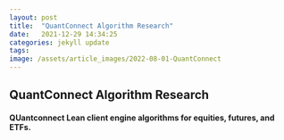 ```yaml
---
layout: post
title:  "QuantConnect Algorithm Research"
date:   2021-12-29 14:34:25
categories: jekyll update
tags: 
image: /assets/article_images/2022-08-01-QuantConnect
---
```

## QuantConnect Algorithm Research

#### QUantconnect Lean client engine algorithms for equities, futures, and ETFs.
